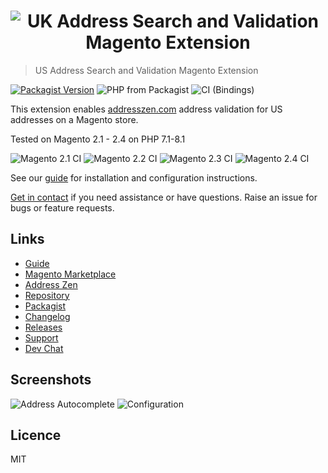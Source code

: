 <h1 align="center">
  <img src="https://img.ideal-postcodes.co.uk/Magento%20Extension%20Logo@3x.png" alt="UK Address Search and Validation Magento Extension">
</h1>

> US Address Search and Validation Magento Extension

[![Packagist Version](https://img.shields.io/packagist/v/addresszen/magento)](https://packagist.org/packages/addresszen/magento)
![PHP from Packagist](https://img.shields.io/packagist/php-v/addresszen/module-addresslookup)
![CI (Bindings)](https://github.com/addresszen/magento/workflows/CI%20(Bindings)/badge.svg)

This extension enables [addresszen.com](https://addresszen.com/) address validation for US addresses on a Magento store.

Tested on Magento 2.1 - 2.4 on PHP 7.1-8.1

![Magento 2.1 CI](https://github.com/addresszen/magento/workflows/Magento%202.1%20CI/badge.svg)
![Magento 2.2 CI](https://github.com/addresszen/magento/workflows/Magento%202.2%20CI/badge.svg)
![Magento 2.3 CI](https://github.com/addresszen/magento/workflows/Magento%202.3%20CI/badge.svg)
![Magento 2.4 CI](https://github.com/addresszen/magento/workflows/Magento%202.4%20CI/badge.svg)

See our [guide](https://addresszen.com/guides/magento) for installation and configuration instructions.

[Get in contact](mailto:support@addresszen.com) if you need assistance or have questions. Raise an issue for bugs or feature requests.

## Links

- [Guide](https://addresszen.com/guides/magento)
- [Magento Marketplace](https://marketplace.magento.com/idealpostcodes-module-ukaddresssearch.html)
- [Address Zen](https://addresszen.com/magento)
- [Repository](https://github.com/addresszen/magento)
- [Packagist](https://packagist.org/packages/addresszen/magento)
- [Changelog](https://github.com/addresszen/magento/blob/master/CHANGELOG.md)
- [Releases](https://github.com/addresszen/magento/releases)
- [Support](https://chat.addresszen.com/support)
- [Dev Chat](https://chat.addresszen.com)

## Screenshots

![Address Autocomplete](https://img.ideal-postcodes.co.uk/magento-address-autocomplete-shipping.png)
![Configuration](https://img.ideal-postcodes.co.uk/magento-configuration-stores-3.png)

## Licence

MIT
